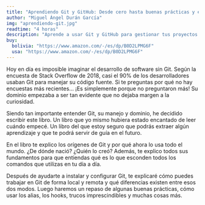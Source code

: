 ```yaml
---
title: "Aprendiendo Git y GitHub: Desde cero hasta buenas prácticas y estrategias de trabajo en equipo"
author: "Miguel Ángel Durán García"
img: "aprendiendo-git.jpg"
readtime: "4 horas"
description: "Aprende a usar Git y GitHub para gestionar tus proyectos de código."
buy:
  bolivia: "https://www.amazon.com/-/es/dp/B0D2LPMG6F"
  usa: "https://www.amazon.com/-/es/dp/B0D2LPMG6F"
---
```


Hoy en día es imposible imaginar el desarrollo de software sin Git. Según la encuesta de Stack Overflow de 2018, casi el 90% de los desarrolladores usaban Git para manejar su código fuente. Si te preguntas por qué no hay encuestas más recientes... ¡Es simplemente porque no preguntaron más! Su dominio empezaba a ser tan evidente que no dejaba margen a la curiosidad.

Siendo tan importante entender Git, su manejo y dominio, he decidido escribir este libro. Un libro que yo mismo hubiera estado encantado de leer cuándo empecé. Un libro del que estoy seguro que podrás extraer algún aprendizaje y que te podrá servir de guía en el futuro.

En el libro te explico los orígenes de Git y por qué ahora lo usa todo el mundo. ¿De dónde nació? ¿Quién lo creó? Además, te explico todos sus fundamentos para que entiendas qué es lo que esconden todos los comandos que utilizas en tu día a día.

Después de ayudarte a instalar y configurar Git, te explicaré cómo puedes trabajar en Git de forma local y remota y qué diferencias existen entre esos dos modos. Luego haremos un repaso de algunas buenas prácticas, cómo usar los alias, los hooks, trucos imprescindibles y muchas cosas más.
